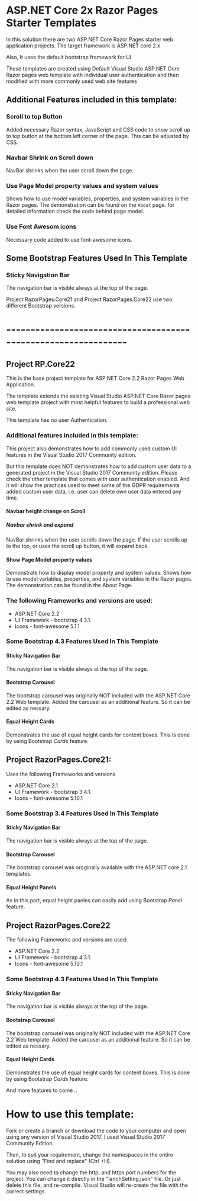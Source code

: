 # ASP.NET Core 2x Razor Pages Starter Templates

In this solution there are two ASP.NET Core Razor Pages starter web application projects. The target framework is ASP.NET core 2.x

Also, It uses the default bootstrap framework for UI.

These templates are created using Default Visual Studio ASP.NET Core Razor pages web template with individual user authentication and then modified with more commonly used web site features

## Additional Features included in this template:

### Scroll to top Button
Added necessary Razor syntax, JavaScript and CSS code to show scroll up to top button at the bottom left corner of the page. This can be adjusted by CSS.

### Navbar Shrink on Scroll down
NavBar shrinks when the user scroll down the page.

### Use Page Model property values and system values
Shows how to use model variables, properties, and system variables in the Razor pages.  The demonstration can be found on the `About` page. for detailed information check the code behind page model.

### Use Font Awesom icons
Necessary code added to use font-awesome icons.

## Some Bootstrap Features Used In This Template

### Sticky Navigation Bar
The navigation bar is visible always at the top of the page.

Project RazorPages.Core21 and Project RazorPages.Core22 use two different Bootstrap versions.   

# ---------------------------------------------------------------

## Project RP.Core22

This is the base project template for ASP.NET Core 2.2 Razor Pages Web Application.

The template extends the existing Visual Studio ASP.NET Core Razor pages web template project with most helpful features to build a professional web site.

This template has no user Authentication.

### Additional features included in this template:

This project also demonstrates how to add commonly used custom UI features in the Visual Studio 2017 Community edition.

But this template does NOT demonstrates how to add custom user data to a generated project in the Visual Studio 2017 Community edition. Please check the other template that comes with user authentication enabled. And it will show the practices used to meet some of the GDPR requirements added custom user data, i.e. user can delete own user data entered any time.

#### Navbar height change on Scroll
##### Navbar shrink and expand

NavBar shrinks when the user scrolls down the page. If the user scrolls up to the top, or uses the scroll up button, it will expand back.

#### Show Page Model property values

Demonstrate how to display model property and system values.
Shows how to use model variables, properties, and system variables in the Razor pages. The demonstration can be found in the About Page.


### The following Frameworks and versions are used:
<ul>
  <li>ASP.NET Core 2.2</li>
  <li>UI Framework - bootstrap 4.3.1.</li>
  <li>Icons - font-awesome 5.1.1</li>
</ul>

### Some Bootstrap 4.3 Features Used In This Template


#### Sticky Navigation Bar
The navigation bar is visible always at the top of the page.

#### Bootstrap Carousel
The bootstrap carousel was originally NOT included with the ASP.NET Core 2.2 Web template. Added the carousel as an additional feature. So it can be edited as  nessary.

#### Equal Height Cards

Demonstrates the use of equal height cards for content boxes. This is done by using Bootstrap <i>Cards</i> feature. 

## Project RazorPages.Core21:
Uses the following Frameworks and versions
<ul>
  <li>ASP.NET Core 2.1</li>
  <li>UI Framework - bootstrap 3.4.1.</li>
  <li>Icons - font-awesome 5.10.1</li>
</ul>

### Some Bootstrap 3.4 Features Used In This Template

#### Sticky Navigation Bar
The navigation bar is visible always at the top of the page.

#### Bootstrap Carousel
The bootstrap carousel was oroginally available with the ASP.NET core 2.1 templates.

#### Equal Height Panels
As in this part, equal height panles can easily add using Bootstrap <i>Panel</i> feature.

## Project RazorPages.Core22

The following Frameworks and versions are used:
<ul>
  <li>ASP.NET Core 2.2</li>
  <li>UI Framework - bootstrap 4.3.1.</li>
  <li>Icons - font-awesome 5.10.1</li>
</ul>

### Some Bootstrap 4.3 Features Used In This Template


#### Sticky Navigation Bar
The navigation bar is visible always at the top of the page.

#### Bootstrap Carousel
The bootstrap carousel was originally NOT included with the ASP.NET Core 2.2 Web template. Added the carousel as an additional feature. So it can be edited as  nessary.

#### Equal Height Cards

Demonstrates the use of equal height cards for content boxes. This is done by using Bootstrap <i>Cards</i> feature. 

And more features to come ..

# How to use this template:

Fork or create a branch or download the code to your computer and open using any version of Visual Studio 2017. I used Visual Studio 2017 Community Edition.

Then, to suit your requirement, change the namespaces in the entire solution using "Find and replace" (Ctrl +H).

You may also need to change the http, and https port numbers for the project. You can change it directly in the "lanchSetting.json" file. Or just delete this file, and re-compile. Visual Studio will re-create the file with the correct settings.

